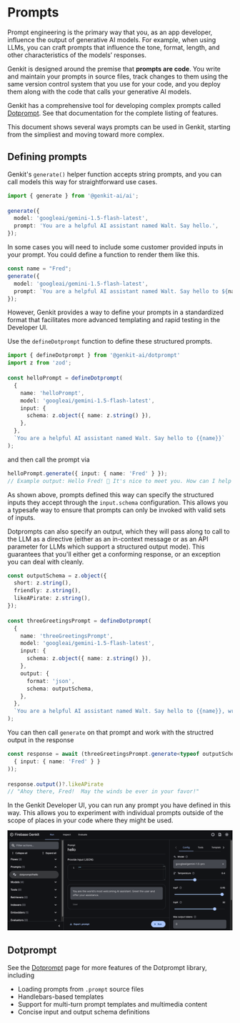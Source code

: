 # Prompts

Prompt engineering is the primary way that you, as an app developer, influence
the output of generative AI models. For example, when using LLMs, you can craft
prompts that influence the tone, format, length, and other characteristics of
the models’ responses.

Genkit is designed around the premise that **prompts are code**. You write and
maintain your prompts in source files, track changes to them using the same version
control system that you use for your code, and you deploy them along with the code
that calls your generative AI models.

Genkit has a comprehensive tool for developing complex prompts called [Dotprompt](./dotprompt.md). See that documentation for the complete listing of features.

This document shows several ways prompts can be used in Genkit, starting from the simpliest and moving toward more complex.

## Defining prompts

Genkit's `generate()` helper function accepts string prompts, and you can
call models this way for straightforward use cases.

```ts
import { generate } from '@genkit-ai/ai';

generate({
  model: 'googleai/gemini-1.5-flash-latest',
  prompt: 'You are a helpful AI assistant named Walt. Say hello.',
});
```

In some cases you will need to include some customer provided inputs in your prompt.
You could define a function to render them like this.

```ts
const name = "Fred";
generate({
  model: 'googleai/gemini-1.5-flash-latest',
  prompt: `You are a helpful AI assistant named Walt. Say hello to ${name}.`,
});
```

However, Genkit provides a way to define your prompts in a standardized format that facilitates more advanced templating and rapid testing in the Developer UI.

Use the `defineDotprompt` function to define these structured prompts.

```ts
import { defineDotprompt } from '@genkit-ai/dotprompt'
import z from 'zod';

const helloPrompt = defineDotprompt(
  {
    name: 'helloPrompt',
    model: 'googleai/gemini-1.5-flash-latest',
    input: {
      schema: z.object({ name: z.string() }),
    },
  },
  `You are a helpful AI assistant named Walt. Say hello to {{name}}`
);
```

and then call the prompt via

```ts
helloPrompt.generate({ input: { name: 'Fred' } });
// Example output: Hello Fred! 👋 It's nice to meet you. How can I help you today? 😊
```

As shown above, prompts defined this way can specify the structured inputs they accept through the `input.schema` configuration.  This allows you a typesafe way to ensure that prompts can only be invoked with valid sets of inputs.

Dotprompts can also specify an output, which they will pass along to call to the LLM as a directive (either as an in-context message or as an API parameter for LLMs which support a structured output mode). This guarantees that you'll either get a conforming response, or an exception you can deal with cleanly.

```ts
const outputSchema = z.object({
  short: z.string(),
  friendly: z.string(),
  likeAPirate: z.string(),
});

const threeGreetingsPrompt = defineDotprompt(
  {
    name: 'threeGreetingsPrompt',
    model: 'googleai/gemini-1.5-flash-latest',
    input: {
      schema: z.object({ name: z.string() }),
    },
    output: {
      format: 'json',
      schema: outputSchema,
    },    
  },
  `You are a helpful AI assistant named Walt. Say hello to {{name}}, write a response for each of the styles requested`
);
```

You can then call `generate` on that prompt and work with the structred output in the response

```ts
const response = await (threeGreetingsPrompt.generate<typeof outputSchema>(
  { input: { name: 'Fred' } }
));

response.output()?.likeAPirate
// "Ahoy there, Fred!  May the winds be ever in your favor!"
```

In the Genkit Developer UI, you can run any prompt you have defined in this way.  This allows you to experiment with individual prompts outside of the scope of places in your code where they might be used.

<img src="resources/prompts-in-developer-ui.png" alt="The developer UI showing JSON response to the threeGreetingsPrompt" class="screenshot-attempt-right">

## Dotprompt

See the [Dotprompt](./dotprompt.md) page for more features of the Dotprompt library, including

- Loading prompts from `.prompt` source files
- Handlebars-based templates
- Support for multi-turn prompt templates and multimedia content
- Concise input and output schema definitions
